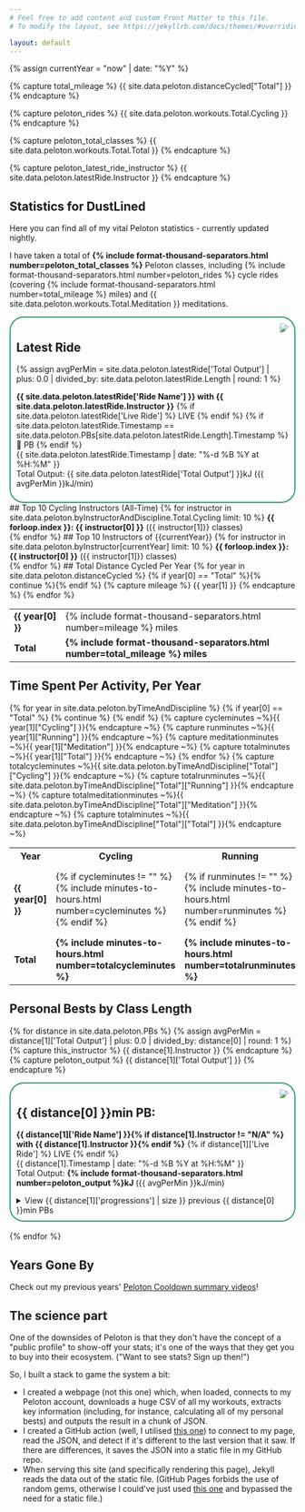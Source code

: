 ```yaml
---
# Feel free to add content and custom Front Matter to this file.
# To modify the layout, see https://jekyllrb.com/docs/themes/#overriding-theme-defaults

layout: default
---
```


{% assign currentYear = "now" | date: "%Y" %}

{% capture total_mileage %}
{{ site.data.peloton.distanceCycled["Total"] }}
{% endcapture %}

{% capture peloton_rides %}
{{ site.data.peloton.workouts.Total.Cycling }}
{% endcapture %}

{% capture peloton_total_classes %}
{{ site.data.peloton.workouts.Total.Total }}
{% endcapture %}

{% capture peloton_latest_ride_instructor %}
{{ site.data.peloton.latestRide.Instructor }}
{% endcapture %}

## Statistics for DustLined

Here you can find all of my vital Peloton statistics - currently updated nightly.

I have taken a total of **{% include format-thousand-separators.html number=peloton_total_classes %}** Peloton classes, including {% include format-thousand-separators.html number=peloton_rides %} cycle rides (covering {% include format-thousand-separators.html number=total_mileage %} miles) and {{ site.data.peloton.workouts.Total.Meditation }} meditations.

<div style="border-radius: 25px; border: 2px solid #396; padding: 10px;">
<img src="{% include avatar.html instructor=peloton_latest_ride_instructor %}"  style="float: right; border-radius: 50%; padding-left: 10pt;"/>
<h2>Latest Ride</h2>
{% assign avgPerMin = site.data.peloton.latestRide['Total Output'] | plus: 0.0 | divided_by: site.data.peloton.latestRide.Length | round: 1 %}
<p><strong>{{ site.data.peloton.latestRide['Ride Name'] }} with {{ site.data.peloton.latestRide.Instructor }}</strong>
{% if site.data.peloton.latestRide['Live Ride'] %}
<span class="highlight">LIVE</span>
{% endif %}
{% if site.data.peloton.latestRide.Timestamp == site.data.peloton.PBs[site.data.peloton.latestRide.Length].Timestamp %}
<span class="highlight">🥇 PB</span>
{% endif %}
<br/>
{{ site.data.peloton.latestRide.Timestamp | date: "%-d %B %Y at %H:%M" }}<br/>
Total Output: {{ site.data.peloton.latestRide['Total Output'] }}kJ ({{ avgPerMin }}kJ/min)</p>
</div>
## Top 10 Cycling Instructors (All-Time)
{% for instructor in site.data.peloton.byInstructorAndDiscipline.Total.Cycling limit: 10 %}
<strong>{{ forloop.index }}: {{ instructor[0] }}</strong> ({{ instructor[1]}} classes)<br/>
{% endfor %}
## Top 10 Instructors of {{currentYear}}
{% for instructor in site.data.peloton.byInstructor[currentYear] limit: 10 %}
<strong>{{ forloop.index }}: {{ instructor[0] }}</strong> ({{ instructor[1]}} classes)<br/>
{% endfor %}
## Total Distance Cycled Per Year
<table>
{% for year in site.data.peloton.distanceCycled %}
    {% if year[0] == "Total" %}{% continue %}{% endif %}
    {% capture mileage %}
    {{ year[1] }}
    {% endcapture %}
    <tr>
        <td><strong>{{ year[0] }}</strong></td>
        <td>{% include format-thousand-separators.html number=mileage %} miles</td>
    </tr>
{% endfor %}
    <tr><td><strong>Total</strong></td><td><strong>{% include format-thousand-separators.html number=total_mileage %} miles</strong></td></tr>
</table>

## Time Spent Per Activity, Per Year
<table>
<tr><th>Year</th><th>Cycling</th><th>Running</th><th>Meditation</th><th>Total</th></tr>
{% for year in site.data.peloton.byTimeAndDiscipline %}
    {% if year[0] == "Total" %}
        {% continue %}
    {% endif %}
    {% capture cycleminutes ~%}{{ year[1]["Cycling"] }}{% endcapture ~%}
    {% capture runminutes ~%}{{ year[1]["Running"] }}{% endcapture ~%}
    {% capture meditationminutes ~%}{{ year[1]["Meditation"] }}{% endcapture ~%}
    {% capture totalminutes ~%}{{ year[1]["Total"] }}{% endcapture ~%}
    <tr>
        <td><strong>{{ year[0] }}</strong></td>
        <td>{% if cycleminutes != "" %}{% include minutes-to-hours.html number=cycleminutes %}{% endif %}</td>
        <td>{% if runminutes != "" %}{% include minutes-to-hours.html number=runminutes %}{% endif %}</td>
        <td>{% if meditationminutes != "" %}{% include minutes-to-hours.html number=meditationminutes %}{% endif %}</td>
        <td>{% if totalminutes != "" %}{% include minutes-to-hours.html number=totalminutes %}{% endif %}</td>
    </tr>
{% endfor %}
{% capture totalcycleminutes ~%}{{ site.data.peloton.byTimeAndDiscipline["Total"]["Cycling"] }}{% endcapture ~%}
{% capture totalrunminutes ~%}{{ site.data.peloton.byTimeAndDiscipline["Total"]["Running"] }}{% endcapture ~%} 
{% capture totalmeditationminutes ~%}{{ site.data.peloton.byTimeAndDiscipline["Total"]["Meditation"] }}{% endcapture ~%} 
{% capture totalminutes ~%}{{ site.data.peloton.byTimeAndDiscipline["Total"]["Total"] }}{% endcapture ~%} 
<tr>
    <td><strong>Total</strong></td>
    <td><strong>{% include minutes-to-hours.html number=totalcycleminutes %}</strong></td>
    <td><strong>{% include minutes-to-hours.html number=totalrunminutes %}</strong></td>
    <td><strong>{% include minutes-to-hours.html number=totalmeditationminutes %}</strong></td>
    <td><strong>{% include minutes-to-hours.html number=totalminutes %}</strong></td>
</tr>
</table>

## Personal Bests by Class Length
{% for distance in site.data.peloton.PBs %}
{% assign avgPerMin = distance[1]['Total Output'] | plus: 0.0 | divided_by: distance[0] | round: 1 %}
{% capture this_instructor %}
{{ distance[1].Instructor }}
{% endcapture %}
{% capture peloton_output %}
{{ distance[1]['Total Output'] }}
{% endcapture %}
<div style="border-radius: 25px; border: 2px solid #396; padding: 10px;">
<img src="{% include avatar.html instructor=this_instructor %}"  style="float: right; border-radius: 50%; padding-left: 10pt"/>
<h2>{{ distance[0] }}min PB:</h2>
<p><strong>{{ distance[1]['Ride Name'] }}{% if distance[1].Instructor != "N/A" %} with {{ distance[1].Instructor }}{% endif %}</strong>
{% if distance[1]['Live Ride'] %}
<span class="highlight">LIVE</span>
{% endif %}
<br/>
{{ distance[1].Timestamp | date: "%-d %B %Y at %H:%M" }}<br/>
Total Output: <strong>{% include format-thousand-separators.html number=peloton_output %}kJ</strong> ({{ avgPerMin }}kJ/min)</p>

<details>
<summary>View {{ distance[1]['progressions'] | size }} previous {{ distance[0] }}min PBs</summary>
<table>
{% for progress in distance[1]['progressions'] %}
{% capture pr_output %}
{{ progress['Total Output'] }}
{% endcapture %}
<tr><td>{{ progress.Timestamp | date: "%d/%m/%y" }}</td><td><strong>{% include format-thousand-separators.html number=pr_output %}kJ</strong></td><td>{%if progress.Instructor != "N/A" %}{{progress.Instructor}}{% endif %} {{progress['Ride Name']}} {% if progress['Live Ride'] %}<span class="highlight">LIVE</span>{% endif %}</td></tr>
{% endfor %}
</table>
</details>
</div>
<br/>
{% endfor %}

## Years Gone By

Check out my previous years' [Peloton Cooldown summary videos](/peloton/cooldown)!

## The science part

One of the downsides of Peloton is that they don't have the concept of a "public profile" to show-off your stats; it's one of the ways that they get you to buy into their ecosystem. ("Want to see stats? Sign up then!")

So, I built a stack to game the system a bit:
* I created a webpage (not this one) which, when loaded, connects to my Peloton account, downloads a huge CSV of all my workouts, extracts key information (including, for instance, calculating all of my personal bests) and outputs the result in a chunk of JSON.
* I created a GitHub action (well, I utilised [this one](https://github.com/TheLastProject/keep-remote-file-locally-up-to-date-action)) to connect to my page, read the JSON, and detect if it's different to the last version that it saw. If there are differences, it saves the JSON into a static file in my GitHub repo.
* When serving this site (and specifically rendering this page), Jekyll reads the data out of the static file. (GitHub Pages forbids the use of random gems, otherwise I could've just used [this one](https://github.com/brockfanning/jekyll-get-json) and bypassed the need for a static file.)